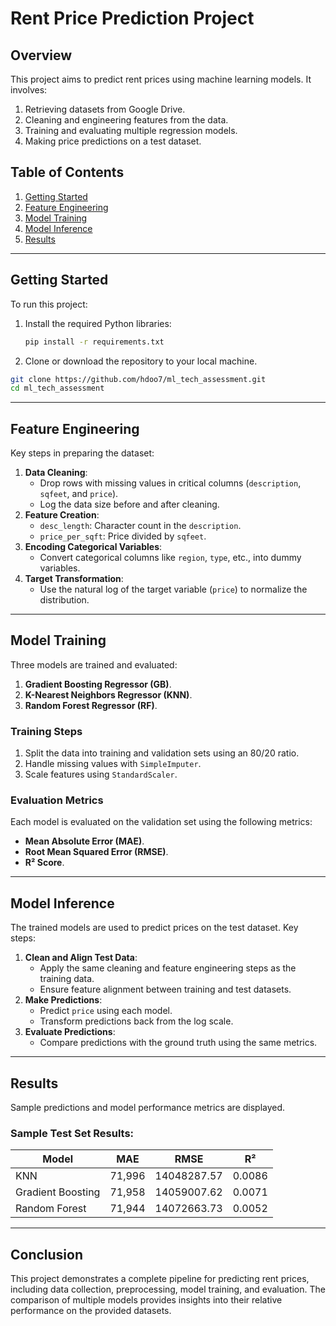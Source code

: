 # Rent Price Prediction Project

## Overview
This project aims to predict rent prices using machine learning models. It involves:
1. Retrieving datasets from Google Drive.
2. Cleaning and engineering features from the data.
3. Training and evaluating multiple regression models.
4. Making price predictions on a test dataset.

## Table of Contents
1. [Getting Started](#getting-started)
2. [Feature Engineering](#feature-engineering)
3. [Model Training](#model-training)
4. [Model Inference](#model-inference)
5. [Results](#results)

---

## Getting Started
To run this project:
1. Install the required Python libraries:
   ```bash
   pip install -r requirements.txt
   ```
2. Clone or download the repository to your local machine.
  ```bash
  git clone https://github.com/hdoo7/ml_tech_assessment.git
  cd ml_tech_assessment
  ```
---

## Feature Engineering
Key steps in preparing the dataset:
1. **Data Cleaning**:
   - Drop rows with missing values in critical columns (`description`, `sqfeet`, and `price`).
   - Log the data size before and after cleaning.
2. **Feature Creation**:
   - `desc_length`: Character count in the `description`.
   - `price_per_sqft`: Price divided by `sqfeet`.
3. **Encoding Categorical Variables**:
   - Convert categorical columns like `region`, `type`, etc., into dummy variables.
4. **Target Transformation**:
   - Use the natural log of the target variable (`price`) to normalize the distribution.

---

## Model Training
Three models are trained and evaluated:
1. **Gradient Boosting Regressor (GB)**.
2. **K-Nearest Neighbors Regressor (KNN)**.
3. **Random Forest Regressor (RF)**.

### Training Steps
1. Split the data into training and validation sets using an 80/20 ratio.
2. Handle missing values with `SimpleImputer`.
3. Scale features using `StandardScaler`.

### Evaluation Metrics
Each model is evaluated on the validation set using the following metrics:
- **Mean Absolute Error (MAE)**.
- **Root Mean Squared Error (RMSE)**.
- **R² Score**.

---

## Model Inference
The trained models are used to predict prices on the test dataset. Key steps:
1. **Clean and Align Test Data**:
   - Apply the same cleaning and feature engineering steps as the training data.
   - Ensure feature alignment between training and test datasets.
2. **Make Predictions**:
   - Predict `price` using each model.
   - Transform predictions back from the log scale.
3. **Evaluate Predictions**:
   - Compare predictions with the ground truth using the same metrics.

---

## Results
Sample predictions and model performance metrics are displayed.

### Sample Test Set Results:
| Model               | MAE    | RMSE        |  R²     |
|---------------------|--------|-------------|---------|
| KNN                 | 71,996 | 14048287.57 |  0.0086 |
| Gradient Boosting   | 71,958 | 14059007.62 |  0.0071 |
| Random Forest       | 71,944 | 14072663.73 |  0.0052 |

---

## Conclusion
This project demonstrates a complete pipeline for predicting rent prices, including data collection, preprocessing, model training, and evaluation. The comparison of multiple models provides insights into their relative performance on the provided datasets.
```
